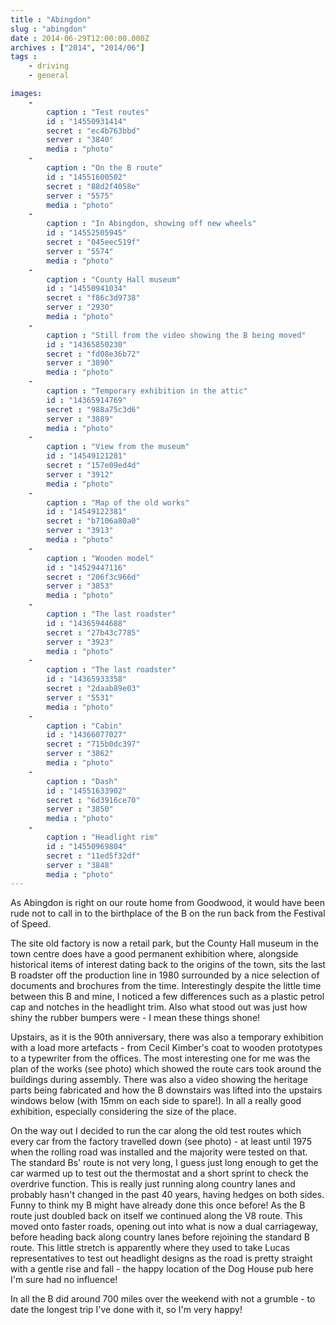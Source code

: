 ```yaml
---
title : "Abingdon"
slug : "abingdon"
date : 2014-06-29T12:00:00.000Z
archives : ["2014", "2014/06"]
tags :
    - driving
    - general

images:
    -
        caption : "Test routes"
        id : "14550931414"
        secret : "ec4b763bbd"
        server : "3840"
        media : "photo"
    -
        caption : "On the B route"
        id : "14551600502"
        secret : "88d2f4058e"
        server : "5575"
        media : "photo"
    -
        caption : "In Abingdon, showing off new wheels"
        id : "14552505945"
        secret : "045eec519f"
        server : "5574"
        media : "photo"
    -
        caption : "County Hall museum"
        id : "14550941034"
        secret : "f86c3d9738"
        server : "2930"
        media : "photo"
    -
        caption : "Still from the video showing the B being moved"
        id : "14365850230"
        secret : "fd08e36b72"
        server : "3890"
        media : "photo"
    -
        caption : "Temporary exhibition in the attic"
        id : "14365914769"
        secret : "988a75c3d6"
        server : "3889"
        media : "photo"
    -
        caption : "View from the museum"
        id : "14549121281"
        secret : "157e09ed4d"
        server : "3912"
        media : "photo"
    -
        caption : "Map of the old works"
        id : "14549122381"
        secret : "b7106a80a0"
        server : "3913"
        media : "photo"
    -
        caption : "Wooden model"
        id : "14529447116"
        secret : "206f3c966d"
        server : "3853"
        media : "photo"
    -
        caption : "The last roadster"
        id : "14365944688"
        secret : "27b43c7785"
        server : "3923"
        media : "photo"
    -
        caption : "The last roadster"
        id : "14365933358"
        secret : "2daab89e03"
        server : "5531"
        media : "photo"
    -
        caption : "Cabin"
        id : "14366077027"
        secret : "715b0dc397"
        server : "3862"
        media : "photo"
    -
        caption : "Dash"
        id : "14551633902"
        secret : "6d3916ce70"
        server : "3850"
        media : "photo"
    -
        caption : "Headlight rim"
        id : "14550969804"
        secret : "11ed5f32df"
        server : "3848"
        media : "photo"
---
```


As Abingdon is right on our route home from Goodwood, it would have been rude not to call in to the birthplace of the B on the run back from the Festival of Speed.


The site old factory is now a retail park, but the County Hall museum in the town centre does have a good permanent exhibition where, alongside historical items of interest dating back to the origins of the town, sits the last B roadster off the production line in 1980 surrounded by a nice selection of documents and brochures from the time. Interestingly despite the little time between this B and mine, I noticed a few differences such as a plastic petrol cap and notches in the headlight trim. Also what stood out was just how shiny the rubber bumpers were - I mean these things shone!


Upstairs, as it is the 90th anniversary, there was also a temporary exhibition with a load more artefacts - from Cecil Kimber's coat to wooden prototypes to a typewriter from the offices. The most interesting one for me was the plan of the works (see photo) which showed the route cars took around the buildings during assembly. There was also a video showing the heritage parts being fabricated and how the B downstairs was lifted into the upstairs windows below (with 15mm on each side to spare!). In all a really good exhibition, especially considering the size of the place.


On the way out I decided to run the car along the old test routes which every car from the factory travelled down (see photo) - at least until 1975 when the rolling road was installed and the majority were tested on that. The standard Bs' route is not very long, I guess just long enough to get the car warmed up to test out the thermostat and a short sprint to check the overdrive function. This is really just running along country lanes and probably hasn't changed in the past 40 years, having hedges on both sides. Funny to think my B might have already done this once before! As the B route just doubled back on itself we continued along the V8 route. This moved onto faster roads, opening out into what is now a dual carriageway, before heading back along country lanes before rejoining the standard B route. This little stretch is apparently where they used to take Lucas representatives to test out headlight designs as the road is pretty straight with a gentle rise and fall - the happy location of the Dog House pub here I'm sure had no influence!


In all the B did around 700 miles over the weekend with not a grumble - to date the longest trip I've done with it, so I'm very happy!